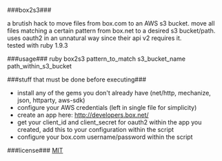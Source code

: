 ###box2s3###

a brutish hack to move files from box.com to an AWS s3 bucket.  move all files matching a certain pattern from box.net to a desired s3 bucket/path.  uses oauth2 in an unnatural way since their api v2 requires it.      
tested with ruby 1.9.3

###usage###
ruby box2s3 pattern_to_match s3_bucket_name path_within_s3_bucket

###stuff that must be done before executing###
- install any of the gems you don't already have (net/http, mechanize, json, httparty, aws-sdk)
- configure your AWS credentials (left in single file for simplicity)
- create an app here: http://developers.box.net/ 
- get your client_id and client_secret for oauth2 within the app you created, add this to your configuration within the script 
- configure your box.com username/password within the script

###license###
[MIT](http://opensource.org/licenses/MIT)
